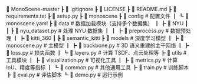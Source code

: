 📁 MonoScene-master
 ┣ 📄 .gitignore
 ┣ 📄 LICENSE
 ┣ 📄 README.md
 ┣ 📄 requirements.txt
 ┣ 📄 setup.py
 ┣ 📁 monoscene
   ┣ 📁 config                # 配置文件
   ┃ ┗ 📄 monoscene.yaml
   ┣ 📁 data                  # 数据加载模块（支持多个数据集）
   ┃ ┣ 📁 NYU
   ┃ ┃ ┣ 📄 nyu_dataset.py     # 处理 NYU 数据集
   ┃ ┃ ┣ 📄 preprocess.py      # 数据预处理
   ┃ ┣ 📁 kitti_360
   ┃ ┣ 📁 semantic_kitti
   ┣ 📁 models                # 深度学习模型
   ┃ ┣ 📄 monoscene.py         # 主模型
   ┃ ┣ 📄 backbone.py          # 3D 语义重建的主干网络
   ┃ ┣ 📄 loss.py              # 损失函数
   ┃ ┗ 📄 layers.py            # 计算 TSDF、点云处理等
   ┣ 📁 utils                 # 工具模块
   ┃ ┣ 📄 visualization.py     # 可视化工具
   ┃ ┣ 📄 metrics.py           # 计算 IoU、精度等指标
   ┃ ┗ 📄 common.py            # 其他通用工具
 ┣ 📄 train.py                 # 训练脚本
 ┣ 📄 eval.py                  # 评估脚本
 ┗ 📄 demo.py                  # 运行示例
